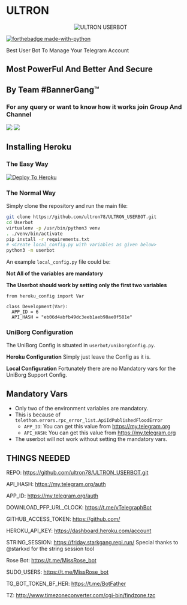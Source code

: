 # ULTRON

<p align="center">
<img src="ULTRON (1).jpg" alt="ULTRON USERBOT">


[![forthebadge made-with-python](http://ForTheBadge.com/images/badges/made-with-python.svg)](https://www.python.org/)



Best User Bot To Manage Your Telegram Account 
## Most PowerFul And Better And Secure

## By Team #BannerGang™

### For any query or want to know how it works join Group And Channel 

<a href="https://t.me/Chromatech_official"><img src="https://img.shields.io/badge/Join-Telegram%20Channel-red.svg?logo=Telegram"></a>
<a href="https://t.me/Chromatech_98"><img src="https://img.shields.io/badge/Join-Telegram%20Group-blue.svg?logo=telegram"></a>
## Installing Heroku 

### The Easy Way
[![Deploy To Heroku](https://www.herokucdn.com/deploy/button.svg)](https://heroku.com/deploy?template=https://github.com/ultron78/ULTRON_USERBOT.git)
### The Normal Way

Simply clone the repository and run the main file:
```sh
git clone https://github.com/ultron78/ULTRON_USERBOT.git
cd Userbot
virtualenv -p /usr/bin/python3 venv
. ./venv/bin/activate
pip install -r requirements.txt
# <Create local_config.py with variables as given below>
python3 -m userbot
```

An example `local_config.py` file could be:

**Not All of the variables are mandatory**

__The Userbot should work by setting only the first two variables__

```python3
from heroku_config import Var

class Development(Var):
  APP_ID = 6
  API_HASH = "eb06d4abfb49dc3eeb1aeb98ae0f581e"
```


### UniBorg Configuration


The UniBorg Config is situated in `userbot/uniborgConfig.py`.

**Heroku Configuration**
Simply just leave the Config as it is.

**Local Configuration**
Fortunately there are no Mandatory vars for the UniBorg Support Config.

## Mandatory Vars

- Only two of the environment variables are mandatory.
- This is because of `telethon.errors.rpc_error_list.ApiIdPublishedFloodError`
    - `APP_ID`:   You can get this value from https://my.telegram.org
    - `API_HASH`:   You can get this value from https://my.telegram.org
- The userbot will not work without setting the mandatory vars.


## THINGS NEEDED
REPO: https://github.com/ultron78/ULTRON_USERBOT.git

API_HASH: https://my.telegram.org/auth 

APP_ID: https://my.telegram.org/auth 

DOWNLOAD_PFP_URL_CLOCK: https://t.me/vTelegraphBot

GITHUB_ACCESS_TOKEN: https://github.com/ 

HEROKU_API_KEY: https://dashboard.heroku.com/account 

STRING_SESSION: https://friday.starkgang.repl.run/ Special thanks to @starkxd for the string session tool

Rose Bot: https://t.me/MissRose_bot 

SUDO_USERS: https://t.me/MissRose_bot  

TG_BOT_TOKEN_BF_HER: https://t.me/BotFather 

TZ: http://www.timezoneconverter.com/cgi-bin/findzone.tzc
